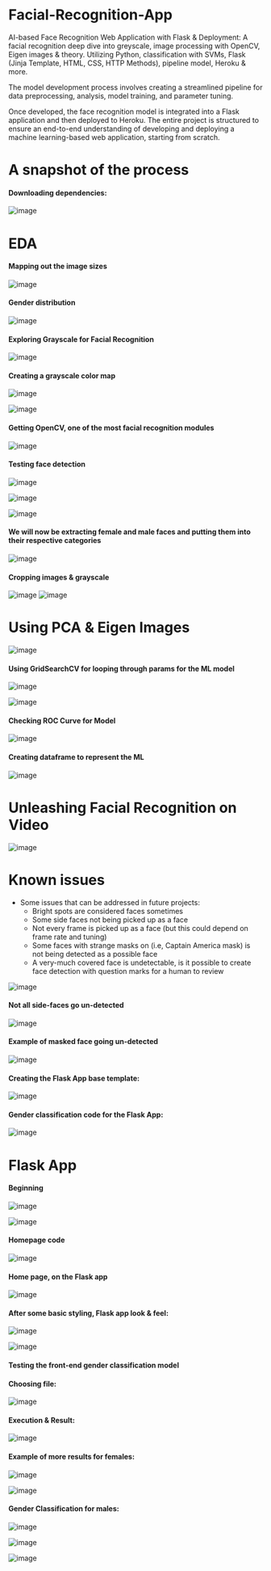 # Facial-Recognition-App
AI-based Face Recognition Web Application with Flask &amp; Deployment: A facial recognition deep dive into greyscale, image processing with OpenCV, Eigen images &amp; theory. Utilizing Python, classification with SVMs, Flask (Jinja Template, HTML, CSS, HTTP Methods), pipeline model, Heroku &amp; more. 

The model development process involves creating a streamlined pipeline for data preprocessing, analysis, model training, and parameter tuning. 

Once developed, the face recognition model is integrated into a Flask application and then deployed to Heroku. The entire project is structured to ensure an end-to-end understanding of developing and deploying a machine learning-based web application, starting from scratch.

# A snapshot of the process 

#### Downloading dependencies: 
![image](https://github.com/MayCooper/Facial-Recognition-App/assets/82129870/cd147e4f-c137-4efe-98c8-3a26c29488e7)

# EDA
#### Mapping out the image sizes
![image](https://github.com/MayCooper/Facial-Recognition-App/assets/82129870/fcba1ab8-b09a-41da-a2f6-d6866d470bb5)

#### Gender distribution
![image](https://github.com/MayCooper/Facial-Recognition-App/assets/82129870/ae2a9b00-02d0-4cce-b653-909abe8ec680)

#### Exploring Grayscale for Facial Recognition
![image](https://github.com/MayCooper/Facial-Recognition-App/assets/82129870/f4595748-fd0d-426e-9a34-ced5db6c7e0a)

#### Creating a grayscale color map
![image](https://github.com/MayCooper/Facial-Recognition-App/assets/82129870/0e3dd4fa-95fa-46c5-a20a-2615f7366696)

![image](https://github.com/MayCooper/Facial-Recognition-App/assets/82129870/a53d1c32-c3ad-4671-bf20-73c766366f80)

####  Getting OpenCV, one of the most facial recognition modules
![image](https://github.com/MayCooper/Facial-Recognition-App/assets/82129870/67d8d20f-2d29-4108-949f-c4dbacffdd94)

#### Testing face detection
![image](https://github.com/MayCooper/Facial-Recognition-App/assets/82129870/c1a6b69d-f9f0-424c-a6de-51b11a3dcc30)

![image](https://github.com/MayCooper/Facial-Recognition-App/assets/82129870/fd8944cc-6c1b-42bd-9e3d-473aac99b4d9)

![image](https://github.com/MayCooper/Facial-Recognition-App/assets/82129870/462e467a-5492-4b11-ad6b-473aba4fe5ec)


#### We will now be extracting female and male faces and putting them into their respective categories

![image](https://github.com/MayCooper/Facial-Recognition-App/assets/82129870/d7b93715-47bf-498f-852a-d8f368e019ac)

#### Cropping images & grayscale
![image](https://github.com/MayCooper/Facial-Recognition-App/assets/82129870/171bc918-ce6d-4200-a5ff-5e516b72d84d)
![image](https://github.com/MayCooper/Facial-Recognition-App/assets/82129870/b073d323-4afa-4e0e-bdaa-229263c561ab)


# Using PCA & Eigen Images

![image](https://github.com/MayCooper/Facial-Recognition-App/assets/82129870/bfec2af5-afa4-4e84-89ef-aaea325b963b)


#### Using GridSearchCV for looping through params for the ML model
![image](https://github.com/MayCooper/Facial-Recognition-App/assets/82129870/599f48f8-0acd-4cd4-ad06-674555282bb3)

![image](https://github.com/MayCooper/Facial-Recognition-App/assets/82129870/903922fd-0b2a-4255-b732-0979598aa415)


#### Checking ROC Curve for Model
![image](https://github.com/MayCooper/Facial-Recognition-App/assets/82129870/dcc5e73d-00e1-48e4-af91-3fc562f7166a)


#### Creating dataframe to represent the ML 
![image](https://github.com/MayCooper/Facial-Recognition-App/assets/82129870/d098e928-0461-4bab-9094-eba12078a4bc)

# Unleashing Facial Recognition on Video

![image](https://github.com/MayCooper/Facial-Recognition-App/assets/82129870/ede90084-4b8c-4d5e-9ab8-68e9d127e580)


# Known issues 
- Some issues that can be addressed in future projects:
  - Bright spots are considered faces sometimes
  - Some side faces not being picked up as a face 
  - Not every frame is picked up as a face (but this could depend on frame rate and tuning)
  - Some faces with strange masks on (i.e, Captain America mask) is not being detected as a possible face
  - A very-much covered face is undetectable, is it possible to create face detection with question marks for a human to review

![image](https://github.com/MayCooper/Facial-Recognition-App/assets/82129870/9508162f-9581-418e-84b4-3a1ada196a16)

#### Not all side-faces go un-detected

![image](https://github.com/MayCooper/Facial-Recognition-App/assets/82129870/1a7bae3e-cc33-424e-b7cc-ffcad9c433f7)


#### Example of masked face going un-detected
![image](https://github.com/MayCooper/Facial-Recognition-App/assets/82129870/44937e0a-b35a-4c8d-87ba-a94a15b4914d)

#### Creating the Flask App base template: 

![image](https://github.com/MayCooper/Facial-Recognition-App/assets/82129870/a9ed8e5a-4d59-47f5-974a-0000ad644179)

#### Gender classification code for the Flask App: 

![image](https://github.com/MayCooper/Facial-Recognition-App/assets/82129870/dcac4c9b-48f2-4a4e-956d-37f01871a020)

# Flask App 
#### Beginning 
![image](https://github.com/MayCooper/Facial-Recognition-App/assets/82129870/019eac4e-0bf9-4c36-9eac-5f485deee837)

![image](https://github.com/MayCooper/Facial-Recognition-App/assets/82129870/999f4f8f-ac1f-4b92-8bb6-86b7a57a0ccd)

#### Homepage code

![image](https://github.com/MayCooper/Facial-Recognition-App/assets/82129870/6e7f7d85-b755-4e27-8e88-94b11d9966bd)


#### Home page, on the Flask app

![image](https://github.com/MayCooper/Facial-Recognition-App/assets/82129870/1492ebfe-1cbf-4325-983e-8606fb873a1a)


#### After some basic styling, Flask app look & feel:

![image](https://github.com/MayCooper/Facial-Recognition-App/assets/82129870/8336e3cc-e464-4056-9469-c82a7824e58d)


![image](https://github.com/MayCooper/Facial-Recognition-App/assets/82129870/721f53a2-b0f2-40fa-851d-d1f3a4a84010)


#### Testing the front-end gender classification model
#### Choosing file:
![image](https://github.com/MayCooper/Facial-Recognition-App/assets/82129870/7bab8f87-47e0-469d-bc3d-a4ab2d7166a9)


#### Execution & Result:

![image](https://github.com/MayCooper/Facial-Recognition-App/assets/82129870/2227ca63-da0f-4b20-a59b-b86e6eddc18c)


#### Example of more results for females:

![image](https://github.com/MayCooper/Facial-Recognition-App/assets/82129870/ea7a434e-98c3-4dca-97d9-a12dd9ba6d89)

![image](https://github.com/MayCooper/Facial-Recognition-App/assets/82129870/bfcb6390-1cc3-4b41-a339-02263bce54ad)


#### Gender Classification for males:

![image](https://github.com/MayCooper/Facial-Recognition-App/assets/82129870/852cc3d6-7293-4dd7-bc35-fbbfc85b842d)

![image](https://github.com/MayCooper/Facial-Recognition-App/assets/82129870/f2b3e900-19c4-48b4-bcb2-bfb1eedcb1cd)

![image](https://github.com/MayCooper/Facial-Recognition-App/assets/82129870/47bfad70-f6fe-487e-b475-1bb146194b62)


